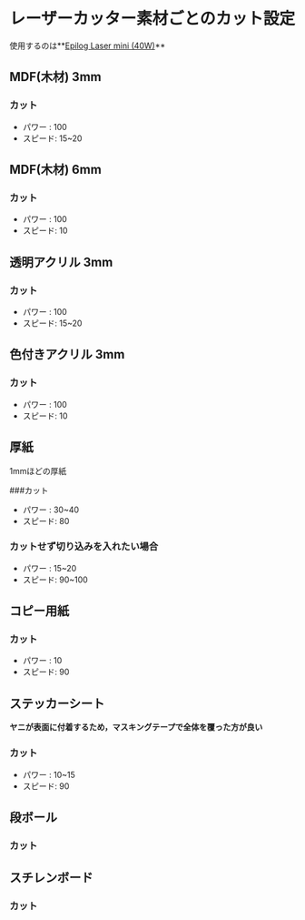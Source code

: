 # レーザーカッター素材ごとのカット設定
使用するのは**[Epilog Laser mini (40W)](https://jp.epiloglaser.com/%E3%83%AC%E3%83%BC%E3%82%B6%E3%83%BC%E3%83%9E%E3%82%B7%E3%83%B3/mini-helix-engraver-cutter/
)**



## MDF(木材) 3mm
### カット
- パワー : 100
- スピード: 15~20

## MDF(木材) 6mm
### カット
- パワー : 100
- スピード: 10

## 透明アクリル 3mm
### カット
- パワー : 100
- スピード: 15~20

## 色付きアクリル 3mm
### カット
- パワー : 100
- スピード: 10

## 厚紙
1mmほどの厚紙

###カット
- パワー : 30~40
- スピード: 80

### カットせず切り込みを入れたい場合
- パワー : 15~20
- スピード: 90~100

## コピー用紙
### カット

- パワー : 10
- スピード: 90


## ステッカーシート
**ヤニが表面に付着するため，マスキングテープで全体を覆った方が良い**
### カット

- パワー : 10~15
- スピード: 90


## 段ボール
### カット


## スチレンボード
### カット








